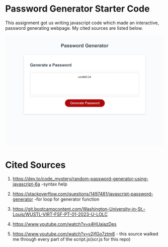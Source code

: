 # Password Generator Starter Code
This assignment got us writing javascript code which made an interactive, password generating webpage. My cited sources are listed below.

[![password-gen alt text](./Develop/gen.png)](./Develop/gen.png)

# Cited Sources
1. https://dev.to/code_mystery/random-password-generator-using-javascript-6a -syntax help

2. https://stackoverflow.com/questions/1497481/javascript-password-generator -for loop for generator function

3. https://git.bootcampcontent.com/Washington-University-in-St.-Louis/WUSTL-VIRT-FSF-PT-01-2023-U-LOLC 

4. https://www.youtube.com/watch?v=x4HUaiazDes 

5. https://www.youtube.com/watch?v=v2jfGo7ztm8 - this source walked me through every part of the script.js(scr.js for this repo)